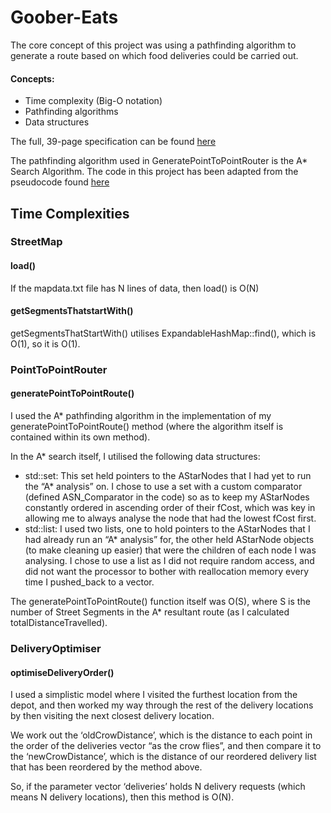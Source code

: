 # Goober-Eats
The core concept of this project was using a pathfinding algorithm to generate a route based on which food deliveries could be carried out.

#### Concepts:
* Time complexity (Big-O notation)
* Pathfinding algorithms
* Data structures

The full, 39-page specification can be found [here](https://github.com/mitchellnel/Kontagion/files/5317158/Spec.pdf)

The pathfinding algorithm used in GeneratePointToPointRouter is the A* Search Algorithm. The code in this project has been adapted from the pseudocode found [here](https://www.geeksforgeeks.org/a-search-algorithm/)

## Time Complexities
### StreetMap
#### load()
If the mapdata.txt file has N lines of data, then load() is O(N)

#### getSegmentsThatstartWith()
getSegmentsThatStartWith() utilises ExpandableHashMap::find(), which is O(1), so it is O(1).

### PointToPointRouter
#### generatePointToPointRoute()
I used the A* pathfinding algorithm in the implementation of my generatePointToPointRoute() method (where the algorithm itself is contained within its own method).

In the A* search itself, I utilised the following data structures:
*	std::set: This set held pointers to the AStarNodes that I had yet to run the “A* analysis” on. I chose to use a set with a custom comparator (defined ASN_Comparator in the code) so as to keep my AStarNodes constantly ordered in ascending order of their fCost, which was key in allowing me to always analyse the node that had the lowest fCost first.
*	std::list: I used two lists, one to hold pointers to the AStarNodes that I had already run an “A* analysis” for, the other held AStarNode objects (to make cleaning up easier) that were the children of each node I was analysing. I chose to use a list as I did not require random access, and did not want the processor to bother with reallocation memory every time I pushed_back to a vector.

The generatePointToPointRoute() function itself was O(S), where S is the number of Street Segments in the A* resultant route (as I calculated totalDistanceTravelled).

### DeliveryOptimiser
#### optimiseDeliveryOrder()
I used a simplistic model where I visited the furthest location from the depot, and then worked my way through the rest of the delivery locations by then visiting the next closest delivery location.

We work out the ‘oldCrowDistance’, which is the distance to each point in the order of the deliveries vector “as the crow flies”, and then compare it to the ‘newCrowDistance’, which is the distance of our reordered delivery list that has been reordered by the method above.

So, if the parameter vector ‘deliveries’ holds N delivery requests (which means N delivery locations), then this method is O(N).
